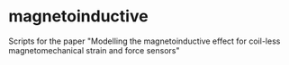 # magnetoinductive
Scripts for the paper "Modelling the magnetoinductive effect for coil-less magnetomechanical strain and force sensors"
